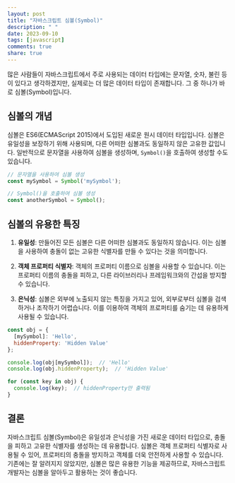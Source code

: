 ```yaml
---
layout: post
title: "자바스크립트 심볼(Symbol)"
description: " "
date: 2023-09-10
tags: [javascript]
comments: true
share: true
---
```


많은 사람들이 자바스크립트에서 주로 사용되는 데이터 타입에는 문자열, 숫자, 불린 등이 있다고 생각하겠지만, 실제로는 더 많은 데이터 타입이 존재합니다. 그 중 하나가 바로 심볼(Symbol)입니다.

## 심볼의 개념

심볼은 ES6(ECMAScript 2015)에서 도입된 새로운 원시 데이터 타입입니다. 심볼은 유일성을 보장하기 위해 사용되며, 다른 어떠한 심볼과도 동일하지 않은 고유한 값입니다. 일반적으로 문자열을 사용하여 심볼을 생성하며, `Symbol()`을 호출하여 생성할 수도 있습니다.

```javascript
// 문자열을 사용하여 심볼 생성
const mySymbol = Symbol('mySymbol');

// Symbol()을 호출하여 심볼 생성
const anotherSymbol = Symbol();
```

## 심볼의 유용한 특징

1. **유일성**: 만들어진 모든 심볼은 다른 어떠한 심볼과도 동일하지 않습니다. 이는 심볼을 사용하여 충돌이 없는 고유한 식별자를 만들 수 있다는 것을 의미합니다.

2. **객체 프로퍼티 식별자**: 객체의 프로퍼티 이름으로 심볼을 사용할 수 있습니다. 이는 프로퍼티 이름의 충돌을 피하고, 다른 라이브러리나 프레임워크와의 간섭을 방지할 수 있습니다.

3. **은닉성**: 심볼은 외부에 노출되지 않는 특징을 가지고 있어, 외부로부터 심볼을 검색하거나 조작하기 어렵습니다. 이를 이용하여 객체의 프로퍼티를 숨기는 데 유용하게 사용될 수 있습니다.

```javascript
const obj = {
  [mySymbol]: 'Hello',
  hiddenProperty: 'Hidden Value'
};

console.log(obj[mySymbol]);  // 'Hello'
console.log(obj.hiddenProperty);  // 'Hidden Value'

for (const key in obj) {
  console.log(key);  // hiddenProperty만 출력됨
}
```

## 결론

자바스크립트 심볼(Symbol)은 유일성과 은닉성을 가진 새로운 데이터 타입으로, 충돌을 피하고 고유한 식별자를 생성하는 데 유용합니다. 심볼은 객체 프로퍼티 식별자로 사용될 수 있어, 프로퍼티의 충돌을 방지하고 객체를 더욱 안전하게 사용할 수 있습니다. 기존에는 잘 알려지지 않았지만, 심볼은 많은 유용한 기능을 제공하므로, 자바스크립트 개발자는 심볼을 알아두고 활용하는 것이 좋습니다.